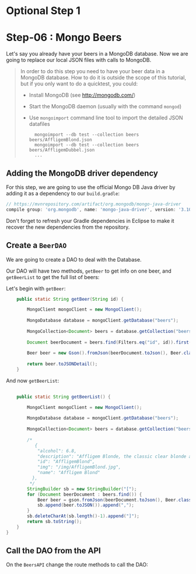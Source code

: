 # Optional Step 1 

# Step-06 : Mongo Beers

Let's say you already have your beers in a MongoDB database. Now we are going to replace our local JSON files with calls to MongoDB.

> In order to do this step you need to have your beer data in a MongoDB database.
> How to do it is outside the scope of this tutorial, but if you only want to do a quicktest, you could:
>
> - Install MongoDB (see http://mongodb.com/)
> - Start the MongoDB daemon (usually with the command `mongod`)
> - Use `mongoimport` command line tool to import the detailed JSON datafiles
>
>    ```
>      mongoimport --db test --collection beers beers/AffligemBlond.json
>      mongoimport --db test --collection beers beers/AffligemDubbel.json
>      ...
>   ```  

## Adding the MongoDB driver dependency

For this step, we are going to use the official Mongo DB Java driver by adding it as a dependency to our `build.gradle`:

```groovy
// https://mvnrepository.com/artifact/org.mongodb/mongo-java-driver
compile group: 'org.mongodb', name: 'mongo-java-driver', version: '3.10.2'
```

Don't forget to refresh your Gradle dependencies in Eclipse to make it recover
the new dependencies from the  repository.

## Create a `BeerDAO`

We are going to create a DAO to deal with the Database.

Our DAO will have two methods, `getBeer` to get info on one beer, and `getBeerList` to get the full list of beers:

Let's begin with `getBeer`:

```java
	public static String getBeer(String id) {

		MongoClient mongoClient = new MongoClient();
		
		MongoDatabase database = mongoClient.getDatabase("beers");
		
		MongoCollection<Document> beers = database.getCollection("beers");
		
		Document beerDocument = beers.find(Filters.eq("id", id)).first();
		
		Beer beer = new Gson().fromJson(beerDocument.toJson(), Beer.class);
		
		return beer.toJSONDetail();
	}
```

And now `getBeerList`:

```java
	
	public static String getBeerList() {

		MongoClient mongoClient = new MongoClient();
		
		MongoDatabase database = mongoClient.getDatabase("beers");
		
		MongoCollection<Document> beers = database.getCollection("beers");
				
		/*
		   {
		    "alcohol": 6.8,
		    "description": "Affligem Blonde, the classic clear blonde abbey ale, with a gentle roundness and 6.8% alcohol. Low on bitterness, it is eminently drinkable.",
		    "id": "AffligemBlond",
		    "img": "/img/AffligemBlond.jpg",
		    "name": "Affligem Blond"
		  },
		 */
		StringBuilder sb = new StringBuilder("[");
		for (Document beerDocument : beers.find()) {
			Beer beer = gson.fromJson(beerDocument.toJson(), Beer.class);			
			sb.append(beer.toJSON()).append(",");		
		}
		sb.deleteCharAt(sb.length()-1).append("]");
		return sb.toString();
	}
}
```

## Call the DAO from the API

On the `BeersAPI` change the route methods to call the DAO:

```java

```
